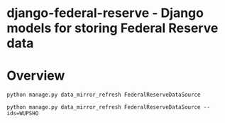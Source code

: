 django-federal-reserve - Django models for storing Federal Reserve data
=======================================================================

Overview
========

    python manage.py data_mirror_refresh FederalReserveDataSource
    
    python manage.py data_mirror_refresh FederalReserveDataSource --ids=WUPSHO